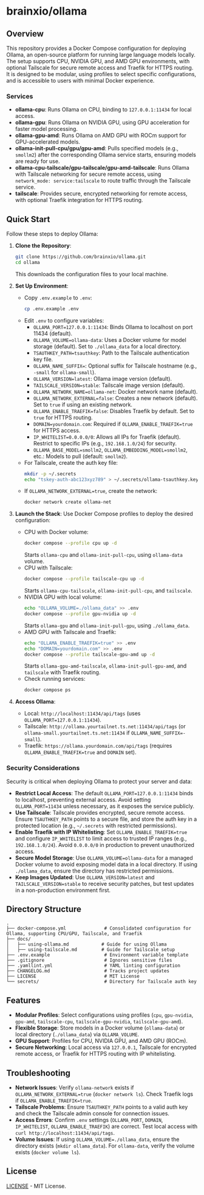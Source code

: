 # brainxio/ollama

## Overview
This repository provides a Docker Compose configuration for deploying Ollama, an open-source platform for running large language models locally. The setup supports CPU, NVIDIA GPU, and AMD GPU environments, with optional Tailscale for secure remote access and Traefik for HTTPS routing. It is designed to be modular, using profiles to select specific configurations, and is accessible to users with minimal Docker experience.

### Services
- **ollama-cpu**: Runs Ollama on CPU, binding to `127.0.0.1:11434` for local access.
- **ollama-gpu**: Runs Ollama on NVIDIA GPU, using GPU acceleration for faster model processing.
- **ollama-gpu-amd**: Runs Ollama on AMD GPU with ROCm support for GPU-accelerated models.
- **ollama-init-pull-cpu/gpu/gpu-amd**: Pulls specified models (e.g., `smollm2`) after the corresponding Ollama service starts, ensuring models are ready for use.
- **ollama-cpu-tailscale/gpu-tailscale/gpu-amd-tailscale**: Runs Ollama with Tailscale networking for secure remote access, using `network_mode: service:tailscale` to route traffic through the Tailscale service.
- **tailscale**: Provides secure, encrypted networking for remote access, with optional Traefik integration for HTTPS routing.

## Quick Start
Follow these steps to deploy Ollama:

1. **Clone the Repository**:
   ```bash
   git clone https://github.com/brainxio/ollama.git
   cd ollama
   ```
   This downloads the configuration files to your local machine.

2. **Set Up Environment**:
   - Copy `.env.example` to `.env`:
     ```bash
     cp .env.example .env
     ```
   - Edit `.env` to configure variables:
     - `OLLAMA_PORT=127.0.0.1:11434`: Binds Ollama to localhost on port 11434 (default).
     - `OLLAMA_VOLUME=ollama-data`: Uses a Docker volume for model storage (default). Set to `./ollama_data` for a local directory.
     - `TSAUTHKEY_PATH=tsauthkey`: Path to the Tailscale authentication key file.
     - `OLLAMA_NAME_SUFFIX=`: Optional suffix for Tailscale hostname (e.g., `-small` for `ollama-small`).
     - `OLLAMA_VERSION=latest`: Ollama image version (default).
     - `TAILSCALE_VERSION=stable`: Tailscale image version (default).
     - `OLLAMA_NETWORK_NAME=ollama-net`: Docker network name (default).
     - `OLLAMA_NETWORK_EXTERNAL=false`: Creates a new network (default). Set to `true` if using an existing network.
     - `OLLAMA_ENABLE_TRAEFIK=false`: Disables Traefik by default. Set to `true` for HTTPS routing.
     - `DOMAIN=yourdomain.com`: Required if `OLLAMA_ENABLE_TRAEFIK=true` for HTTPS access.
     - `IP_WHITELIST=0.0.0.0/0`: Allows all IPs for Traefik (default). Restrict to specific IPs (e.g., `192.168.1.0/24`) for security.
     - `OLLAMA_BASE_MODEL=smollm2`, `OLLAMA_EMBEDDING_MODEL=smollm2`, etc.: Models to pull (default: `smollm2`).
   - For Tailscale, create the auth key file:
     ```bash
     mkdir -p ~/.secrets
     echo "tskey-auth-abc123xyz789" > ~/.secrets/ollama-tsauthkey.key
     ```
   - If `OLLAMA_NETWORK_EXTERNAL=true`, create the network:
     ```bash
     docker network create ollama-net
     ```

3. **Launch the Stack**:
   Use Docker Compose profiles to deploy the desired configuration:
   - CPU with Docker volume:
     ```bash
     docker compose --profile cpu up -d
     ```
     Starts `ollama-cpu` and `ollama-init-pull-cpu`, using `ollama-data` volume.
   - CPU with Tailscale:
     ```bash
     docker compose --profile tailscale-cpu up -d
     ```
     Starts `ollama-cpu-tailscale`, `ollama-init-pull-cpu`, and `tailscale`.
   - NVIDIA GPU with local volume:
     ```bash
     echo "OLLAMA_VOLUME=./ollama_data" >> .env
     docker compose --profile gpu-nvidia up -d
     ```
     Starts `ollama-gpu` and `ollama-init-pull-gpu`, using `./ollama_data`.
   - AMD GPU with Tailscale and Traefik:
     ```bash
     echo "OLLAMA_ENABLE_TRAEFIK=true" >> .env
     echo "DOMAIN=yourdomain.com" >> .env
     docker compose --profile tailscale-gpu-amd up -d
     ```
     Starts `ollama-gpu-amd-tailscale`, `ollama-init-pull-gpu-amd`, and `tailscale` with Traefik routing.
   - Check running services:
     ```bash
     docker compose ps
     ```

4. **Access Ollama**:
   - Local: `http://localhost:11434/api/tags` (uses `OLLAMA_PORT=127.0.0.1:11434`).
   - Tailscale: `http://ollama.yourtailnet.ts.net:11434/api/tags` (or `ollama-small.yourtailnet.ts.net:11434` if `OLLAMA_NAME_SUFFIX=-small`).
   - Traefik: `https://ollama.yourdomain.com/api/tags` (requires `OLLAMA_ENABLE_TRAEFIK=true` and `DOMAIN` set).

### Security Considerations
Security is critical when deploying Ollama to protect your server and data:
- **Restrict Local Access**: The default `OLLAMA_PORT=127.0.0.1:11434` binds to localhost, preventing external access. Avoid setting `OLLAMA_PORT=11434` unless necessary, as it exposes the service publicly.
- **Use Tailscale**: Tailscale provides encrypted, secure remote access. Ensure `TSAUTHKEY_PATH` points to a secure file, and store the auth key in a protected location (e.g., `~/.secrets` with restricted permissions).
- **Enable Traefik with IP Whitelisting**: Set `OLLAMA_ENABLE_TRAEFIK=true` and configure `IP_WHITELIST` to limit access to trusted IP ranges (e.g., `192.168.1.0/24`). Avoid `0.0.0.0/0` in production to prevent unauthorized access.
- **Secure Model Storage**: Use `OLLAMA_VOLUME=ollama-data` for a managed Docker volume to avoid exposing model data in a local directory. If using `./ollama_data`, ensure the directory has restricted permissions.
- **Keep Images Updated**: Use `OLLAMA_VERSION=latest` and `TAILSCALE_VERSION=stable` to receive security patches, but test updates in a non-production environment first.

## Directory Structure
```
.
├── docker-compose.yml              # Consolidated configuration for Ollama, supporting CPU/GPU, Tailscale, and Traefik
├── docs/
│   ├── using-ollama.md            # Guide for using Ollama
│   ├── using-tailscale.md         # Guide for Tailscale setup
├── .env.example                    # Environment variable template
├── .gitignore                      # Ignores sensitive files
├── .yamllint.yml                   # YAML linting configuration
├── CHANGELOG.md                    # Tracks project updates
├── LICENSE                         # MIT License
└── secrets/                        # Directory for Tailscale auth key
```

## Features
- **Modular Profiles**: Select configurations using profiles (`cpu`, `gpu-nvidia`, `gpu-amd`, `tailscale-cpu`, `tailscale-gpu-nvidia`, `tailscale-gpu-amd`).
- **Flexible Storage**: Store models in a Docker volume (`ollama-data`) or local directory (`./ollama_data`) via `OLLAMA_VOLUME`.
- **GPU Support**: Profiles for CPU, NVIDIA GPU, and AMD GPU (ROCm).
- **Secure Networking**: Local access via `127.0.0.1`, Tailscale for encrypted remote access, or Traefik for HTTPS routing with IP whitelisting.

## Troubleshooting
- **Network Issues**: Verify `ollama-network` exists if `OLLAMA_NETWORK_EXTERNAL=true` (`docker network ls`). Check Traefik logs if `OLLAMA_ENABLE_TRAEFIK=true`.
- **Tailscale Problems**: Ensure `TSAUTHKEY_PATH` points to a valid auth key and check the Tailscale admin console for connection issues.
- **Access Errors**: Confirm `.env` settings (`OLLAMA_PORT`, `DOMAIN`, `IP_WHITELIST`, `OLLAMA_ENABLE_TRAEFIK`) are correct. Test local access with `curl http://localhost:11434/api/tags`.
- **Volume Issues**: If using `OLLAMA_VOLUME=./ollama_data`, ensure the directory exists (`mkdir ollama_data`). For `ollama-data`, verify the volume exists (`docker volume ls`).

## License
[LICENSE](LICENSE) - MIT License.
